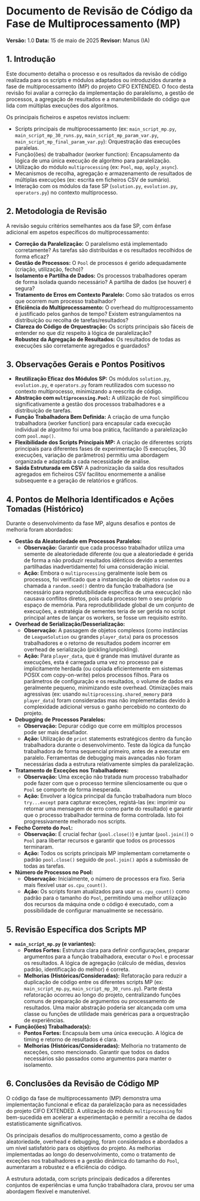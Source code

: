 # Documento de Revisão de Código da Fase de Multiprocessamento (MP)

**Versão:** 1.0
**Data:** 15 de maio de 2025
**Revisor:** Manus (IA)

## 1. Introdução

Este documento detalha o processo e os resultados da revisão de código realizada para os scripts e módulos adaptados ou introduzidos durante a fase de multiprocessamento (MP) do projeto CIFO EXTENDED. O foco desta revisão foi avaliar a correção da implementação do paralelismo, a gestão de processos, a agregação de resultados e a manutenibilidade do código que lida com múltiplas execuções dos algoritmos.

Os principais ficheiros e aspetos revistos incluem:

*   Scripts principais de multiprocessamento (ex: `main_script_mp.py`, `main_script_mp_30_runs.py`, `main_script_mp_param_var.py`, `main_script_mp_final_param_var.py`): Orquestração das execuções paralelas.
*   Função(ões) de trabalhador (worker function): Encapsulamento da lógica de uma única execução de algoritmo para paralelização.
*   Utilização do módulo `multiprocessing` (ex: `Pool`, `map`, `apply_async`).
*   Mecanismos de recolha, agregação e armazenamento de resultados de múltiplas execuções (ex: escrita em ficheiros CSV de sumário).
*   Interação com os módulos da fase SP (`solution.py`, `evolution.py`, `operators.py`) no contexto multiprocesso.

## 2. Metodologia de Revisão

A revisão seguiu critérios semelhantes aos da fase SP, com ênfase adicional em aspetos específicos do multiprocessamento:

*   **Correção da Paralelização:** O paralelismo está implementado corretamente? As tarefas são distribuídas e os resultados recolhidos de forma eficaz?
*   **Gestão de Processos:** O `Pool` de processos é gerido adequadamente (criação, utilização, fecho)?
*   **Isolamento e Partilha de Dados:** Os processos trabalhadores operam de forma isolada quando necessário? A partilha de dados (se houver) é segura?
*   **Tratamento de Erros em Contexto Paralelo:** Como são tratados os erros que ocorrem num processo trabalhador?
*   **Eficiência do Multiprocessamento:** O overhead do multiprocessamento é justificado pelos ganhos de tempo? Existem estrangulamentos na distribuição ou recolha de tarefas/resultados?
*   **Clareza do Código de Orquestração:** Os scripts principais são fáceis de entender no que diz respeito à lógica de paralelização?
*   **Robustez da Agregação de Resultados:** Os resultados de todas as execuções são corretamente agregados e guardados?

## 3. Observações Gerais e Pontos Positivos

*   **Reutilização Eficaz dos Módulos SP:** Os módulos `solution.py`, `evolution.py`, e `operators.py` foram reutilizados com sucesso no contexto multiprocesso, minimizando a reescrita de código.
*   **Abstração com `multiprocessing.Pool`:** A utilização de `Pool` simplificou significativamente a gestão dos processos trabalhadores e a distribuição de tarefas.
*   **Função Trabalhadora Bem Definida:** A criação de uma função trabalhadora (worker function) para encapsular cada execução individual de algoritmo foi uma boa prática, facilitando a paralelização com `pool.map()`.
*   **Flexibilidade dos Scripts Principais MP:** A criação de diferentes scripts principais para diferentes fases de experimentação (5 execuções, 30 execuções, variação de parâmetros) permitiu uma abordagem organizada e adaptada a cada necessidade de análise.
*   **Saída Estruturada em CSV:** A padronização da saída dos resultados agregados em ficheiros CSV facilitou enormemente a análise subsequente e a geração de relatórios e gráficos.

## 4. Pontos de Melhoria Identificados e Ações Tomadas (Histórico)

Durante o desenvolvimento da fase MP, alguns desafios e pontos de melhoria foram abordados:

*   **Gestão da Aleatoriedade em Processos Paralelos:**
    *   **Observação:** Garantir que cada processo trabalhador utiliza uma semente de aleatoriedade diferente (ou que a aleatoriedade é gerida de forma a não produzir resultados idênticos devido a sementes partilhadas inadvertidamente) foi uma consideração inicial.
    *   **Ação:** Embora o `multiprocessing` geralmente isole bem os processos, foi verificado que a instanciação de objetos `random` ou a chamada a `random.seed()` dentro da função trabalhadora (se necessário para reprodutibilidade específica de uma execução) não causava conflitos diretos, pois cada processo tem o seu próprio espaço de memória. Para reprodutibilidade global de um conjunto de execuções, a estratégia de sementes teria de ser gerida no script principal antes de lançar os workers, se fosse um requisito estrito.
*   **Overhead de Serialização/Desserialização:**
    *   **Observação:** A passagem de objetos complexos (como instâncias de `LeagueSolution` ou grandes `player_data`) para os processos trabalhadores e o retorno de resultados podem incorrer em overhead de serialização (pickling/unpickling).
    *   **Ação:** Para `player_data`, que é grande mas imutável durante as execuções, esta é carregada uma vez no processo pai e implicitamente herdada (ou copiada eficientemente em sistemas POSIX com copy-on-write) pelos processos filhos. Para os parâmetros de configuração e os resultados, o volume de dados era geralmente pequeno, minimizando este overhead. Otimizações mais agressivas (ex: usando `multiprocessing.shared_memory` para `player_data`) foram consideradas mas não implementadas devido à complexidade adicional versus o ganho percebido no contexto do projeto.
*   **Debugging de Processos Paralelos:**
    *   **Observação:** Depurar código que corre em múltiplos processos pode ser mais desafiador.
    *   **Ação:** Utilização de `print` statements estratégicos dentro da função trabalhadora durante o desenvolvimento. Teste da lógica da função trabalhadora de forma sequencial primeiro, antes de a executar em paralelo. Ferramentas de debugging mais avançadas não foram necessárias dada a estrutura relativamente simples da paralelização.
*   **Tratamento de Exceções nos Trabalhadores:**
    *   **Observação:** Uma exceção não tratada num processo trabalhador pode fazer com que o processo termine silenciosamente ou que o `Pool` se comporte de forma inesperada.
    *   **Ação:** Envolver a lógica principal da função trabalhadora num bloco `try...except` para capturar exceções, registá-las (ex: imprimir ou retornar uma mensagem de erro como parte do resultado) e garantir que o processo trabalhador termina de forma controlada. Isto foi progressivamente melhorado nos scripts.
*   **Fecho Correto do `Pool`:**
    *   **Observação:** É crucial fechar (`pool.close()`) e juntar (`pool.join()`) o `Pool` para libertar recursos e garantir que todos os processos terminaram.
    *   **Ação:** Todos os scripts principais MP implementam corretamente o padrão `pool.close()` seguido de `pool.join()` após a submissão de todas as tarefas.
*   **Número de Processos no Pool:**
    *   **Observação:** Inicialmente, o número de processos era fixo. Seria mais flexível usar `os.cpu_count()`.
    *   **Ação:** Os scripts foram atualizados para usar `os.cpu_count()` como padrão para o tamanho do `Pool`, permitindo uma melhor utilização dos recursos da máquina onde o código é executado, com a possibilidade de configurar manualmente se necessário.

## 5. Revisão Específica dos Scripts MP

*   **`main_script_mp.py` (e variantes):**
    *   **Pontos Fortes:** Estrutura clara para definir configurações, preparar argumentos para a função trabalhadora, executar o `Pool` e processar os resultados. A lógica de agregação (cálculo de médias, desvios padrão, identificação do melhor) é correta.
    *   **Melhorias (Históricas/Consideradas):** Refatoração para reduzir a duplicação de código entre os diferentes scripts MP (ex: `main_script_mp.py`, `main_script_mp_30_runs.py`). Parte desta refatoração ocorreu ao longo do projeto, centralizando funções comuns de preparação de argumentos ou processamento de resultados. Uma maior abstração poderia ser alcançada com uma classe ou funções de utilidade mais genéricas para a orquestração de experiências.
*   **Função(ões) Trabalhadora(s):**
    *   **Pontos Fortes:** Encapsula bem uma única execução. A lógica de timing e retorno de resultados é clara.
    *   **Melhorias (Históricas/Consideradas):** Melhoria no tratamento de exceções, como mencionado. Garantir que todos os dados necessários são passados como argumentos para manter o isolamento.

## 6. Conclusões da Revisão de Código MP

O código da fase de multiprocessamento (MP) demonstra uma implementação funcional e eficaz da paralelização para as necessidades do projeto CIFO EXTENDED. A utilização do módulo `multiprocessing` foi bem-sucedida em acelerar a experimentação e permitir a recolha de dados estatisticamente significativos.

Os principais desafios do multiprocessamento, como a gestão de aleatoriedade, overhead e debugging, foram considerados e abordados a um nível satisfatório para os objetivos do projeto. As melhorias implementadas ao longo do desenvolvimento, como o tratamento de exceções nos trabalhadores e a gestão dinâmica do tamanho do `Pool`, aumentaram a robustez e a eficiência do código.

A estrutura adotada, com scripts principais dedicados a diferentes conjuntos de experiências e uma função trabalhadora clara, provou ser uma abordagem flexível e manutenível.

